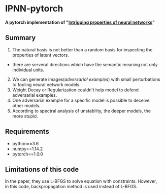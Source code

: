# IPNN-pytorch
**A pytorch implementation of "[Intriguing properties of neural networks](https://arxiv.org/abs/1312.6199)"**

## Summary
1. The natural basis is not better than a random basis for inspecting the properties of latent vectors.
 - there are serveral directions which have the semantic meaning not only individual units.
2. We can generate images(_adversarial examples_) with small perturbations to fooling neural network models.
3. Weight Decay or Regularization couldn't help model to defend adversarial examples.
4. One adversarial example for a specific model is possible to deceive other models.
5. According to spectral analysis of unstability, the deeper models, the more stupid.

## Requirements
* python==3.6   
* numpy==1.14.2   
* pytorch==1.0.0   

## Limitations of this code
In the paper, they use L-BFGS to solve equation with constraints.
However, in this code, backpropagation method is used instead of L-BFGS.
